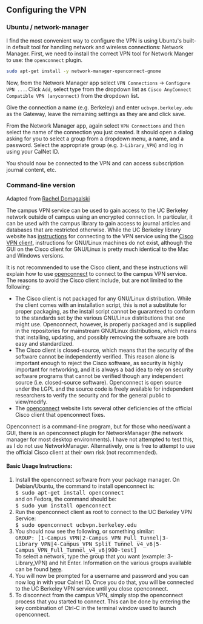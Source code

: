 ## Configuring the VPN

### Ubuntu / network-manager

I find the most convenient way to configure the VPN is using Ubuntu's built-in default tool for handling network and wireless connections: Network Manager.  First, we need to install the correct VPN tool for Network Manger to use: the `openconnect` plugin.


```bash
sudo apt-get install -y network-manager-openconnect-gnome
```

Now, from the Network Manager app select `VPN Connections` -> `Configure VPN ...`. Click `Add`, 
select type from the dropdown list as `Cisco AnyConnect Compatible VPN (anyconnect)` from the dropdown list.  

Give the connection a name (e.g. Berkeley) and enter `ucbvpn.berkeley.edu` as the Gateway, leave the remaining settings as they are and click save.  

From the Network Manager app, again select `VPN Connections` and then select the name of the connection you just created.  It should open a dialog asking for you to select a group from a dropdown menu, a name, and a password. Select the appropriate group (e.g. `3-Library_VPN`) and log in using your CalNet ID. 

You should now be connected to the VPN and can access subscription journal content, etc.


### Command-line version

Adapted from [Rachel Domagalski](http://w.astro.berkeley.edu/~domagalski/linux/vpn.html)

The campus VPN service can be used to gain access to the UC Berkeley network
outside of campus using an encrypted connection. In particular, it can be used
with the campus library to gain access to journal articles and databases that
are restricted otherwise. While the UC Berkeley library website has
<a href="http://www.lib.berkeley.edu/Help/vpn.html">instructions</a> for 
connecting to the VPN service using the
<a href="http://ist.berkeley.edu/software-central/cisco-vpn">Cisco VPN client</a>,
instructions for GNU/Linux machines do not exist, although the GUI on the Cisco
client for GNU/Linux is pretty much identical to the Mac and Windows versions.
</p>

<p> It is not recommended to use the Cisco client, and these instructions will
explain how to use
<a href="http://www.infradead.org/openconnect/">openconnect</a> to connect to
the campus VPN service. The reasons to avoid the Cisco client include, but are
not limited to the following: </p>
<ul>
    <li>The Cisco client is not packaged for any GNU/Linux distribution. While
    the client comes with an installation script, this is not a substitute for
    proper packaging, as the install script cannot be guaranteed to conform to
    the standards set by the various GNU/Linux distributions that one might use.
    Openconnect, however, is properly packaged and is supplied in the
    repositories for mainstream GNU/Linux distributions, which means that
    installing, updating, and possibly removing the software are both easy and
    standardized.</li>
    <li>The Cisco client is closed-source, which means that the security of the
    software cannot be independently verified. This reason alone is important
    enough to reject the Cisco software, as security is highly important for
    networking, and it is always a bad idea to rely on security software
    programs that cannot be verified though any independent source (i.e.
    closed-source software). Openconnect is open source under the LGPL and the
    source code is freely available for independent researchers to verify the
    security and for the general public to view/modify.</li>
    <li>The <a href="http://www.infradead.org/openconnect/">openconnect</a>
    website lists several other deficiencies of the official Cisco client that
    openconnect fixes.</li>
</ul>

Openconnect is a command-line program, but for those who need/want a GUI, there
is an openconnect plugin for NetworkManager (the network manager for most
desktop environments). I have not attempted to test this, as I do not use
NetworkManager. Alternatively, one is free to attempt to use the official Cisco
client at their own risk (not recommended).

#### Basic Usage Instructions:

<ol>
    <li>Install the openconnect software from your package manager. On
    Debian/Ubuntu, the command to install openconnect is:<br />
    <tt>$ sudo apt-get install openconnect</tt><br />
    and on Fedora, the command should be: <br />
    <tt>$ sudo yum install openconnect</tt></li>
    <li>Run the openconnect client as root to connect to the UC Berkeley VPN
    Service: <br />
    <tt>$ sudo openconnect ucbvpn.berkeley.edu</tt></li>
    <li>You should now see the following, or something similar:<br />
    <tt>GROUP: [1-Campus_VPN|2-Campus_VPN_Full_Tunnel|3-Library_VPN|4-Campus_VPN_Split_Tunnel_v4_v6|5-Campus_VPN_Full_Tunnel_v4_v6|900-test]<br /></tt>
    To select a network, type the group that you want (example: 3-Library_VPN)
    and hit Enter. Information on the various groups available can be found
    <a href="http://www.net.berkeley.edu/vpn/">here</a>.</li>
    <li>You will now be prompted for a username and password and you can now log
    in with your Calnet ID. Once you do that, you will be connected to the UC
    Berkeley VPN service until you close openconnect.</li>
    <li>To disconnect from the campus VPN, simply stop the openconnect process
    that you started to connect. This can be done by entering the key
    combination of Ctrl-C in the terminal window used to launch
    openconnect.</li>
</ol>
